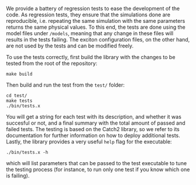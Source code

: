 We provide a battery of regression tests to ease the development of the code. As regression tests, they ensure that the simulations done are
reproducible, i.e. repeating the same simulation with the same parameters returns the same physical values. To this end, the tests are done
using the model files under ```/models```, meaning that any change in these files will results in the tests failing. The exciton configuration files,
on the other hand, are not used by the tests and can be modified freely. 

To use the tests correctly, first build the library with the changes to be tested from the root of the repository:
```
make build
```

Then build and run the test from the ```test/``` folder:
```
cd test/
make tests
./bin/tests.x
```

You will get a string for each test with its description, and whether it was succesful or not, and a final summary with the total amount of passed and failed tests.
The testing is based on the Catch2 library, so we refer to its documentation for further information on how to deploy additional tests. Lastly, the library provides
a very useful ```help``` flag for the executable:
```
./bin/tests.x -h
```

which will list parameters that can be passed to the test executable to tune the testing process (for instance, to run only one test if you know which one is failing).